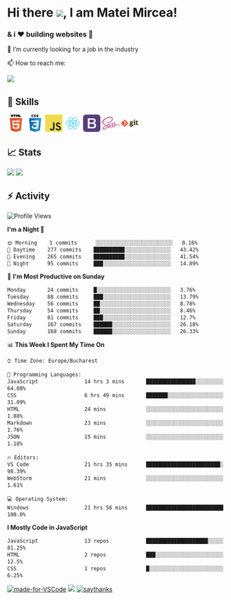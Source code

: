 # Hi there <img src="https://raw.githubusercontent.com/MartinHeinz/MartinHeinz/master/wave.gif" width="30px">, I am Matei Mircea!
### & i ❤️ building websites 🙌

🔭 I’m currently looking for a job in the industry

📫 How to reach me:

<a href="https://www.linkedin.com/in/matei-m-82633047/">
  <img src="https://img.shields.io/badge/--linkedin?label=LinkedIn&logo=LinkedIn&style=social" />
<a>
 
 
## 🚀 Skills 
<div display="inline">
<img alt="HTML5" width="40px" src="https://raw.githubusercontent.com/github/explore/80688e429a7d4ef2fca1e82350fe8e3517d3494d/topics/html/html.png" />
<img alt="CSS3" width="40px" src="https://raw.githubusercontent.com/github/explore/80688e429a7d4ef2fca1e82350fe8e3517d3494d/topics/css/css.png" />
<img alt="JavaScript" width="40px" src="https://raw.githubusercontent.com/github/explore/80688e429a7d4ef2fca1e82350fe8e3517d3494d/topics/javascript/javascript.png" />
<img alt="React" width="40px" src="https://raw.githubusercontent.com/github/explore/80688e429a7d4ef2fca1e82350fe8e3517d3494d/topics/react/react.png" />
<img alt="bootstrap" width="40px" src="https://raw.githubusercontent.com/github/explore/78df643247d429f6cc873026c0622819ad797942/topics/bootstrap/bootstrap.png" />
<img alt="Sass" width="40px" src="https://raw.githubusercontent.com/github/explore/80688e429a7d4ef2fca1e82350fe8e3517d3494d/topics/sass/sass.png" />
<img alt="Git" width="40px" src="https://raw.githubusercontent.com/github/explore/80688e429a7d4ef2fca1e82350fe8e3517d3494d/topics/git/git.png" />
<div>


## 📈 Stats 
<div display="inline">
<img src="https://github-readme-stats.vercel.app/api/top-langs/?username=Matei87&theme=radical&show_icons=true" />
<img src="https://github-readme-stats.vercel.app/api?username=Matei87&theme=radical&show_icons=true" />
<div>


## :zap: Activity
<!--START_SECTION:waka-->
![Profile Views](http://img.shields.io/badge/Profile%20Views-1087-blue)

**I'm a Night 🦉** 

```text
🌞 Morning    1 commits      ░░░░░░░░░░░░░░░░░░░░░░░░░   0.16% 
🌆 Daytime    277 commits    ██████████░░░░░░░░░░░░░░░   43.42% 
🌃 Evening    265 commits    ██████████░░░░░░░░░░░░░░░   41.54% 
🌙 Night      95 commits     ███░░░░░░░░░░░░░░░░░░░░░░   14.89%

```
📅 **I'm Most Productive on Sunday** 

```text
Monday       24 commits     █░░░░░░░░░░░░░░░░░░░░░░░░   3.76% 
Tuesday      88 commits     ███░░░░░░░░░░░░░░░░░░░░░░   13.79% 
Wednesday    56 commits     ██░░░░░░░░░░░░░░░░░░░░░░░   8.78% 
Thursday     54 commits     ██░░░░░░░░░░░░░░░░░░░░░░░   8.46% 
Friday       81 commits     ███░░░░░░░░░░░░░░░░░░░░░░   12.7% 
Saturday     167 commits    ██████░░░░░░░░░░░░░░░░░░░   26.18% 
Sunday       168 commits    ██████░░░░░░░░░░░░░░░░░░░   26.33%

```


📊 **This Week I Spent My Time On** 

```text
⌚︎ Time Zone: Europe/Bucharest

💬 Programming Languages: 
JavaScript               14 hrs 3 mins       ████████████████░░░░░░░░░   64.08% 
CSS                      6 hrs 49 mins       ███████░░░░░░░░░░░░░░░░░░   31.09% 
HTML                     24 mins             ░░░░░░░░░░░░░░░░░░░░░░░░░   1.88% 
Markdown                 23 mins             ░░░░░░░░░░░░░░░░░░░░░░░░░   1.76% 
JSON                     15 mins             ░░░░░░░░░░░░░░░░░░░░░░░░░   1.18%

🔥 Editors: 
VS Code                  21 hrs 35 mins      ████████████████████████░   98.39% 
WebStorm                 21 mins             ░░░░░░░░░░░░░░░░░░░░░░░░░   1.61%

💻 Operating System: 
Windows                  21 hrs 56 mins      █████████████████████████   100.0%

```

**I Mostly Code in JavaScript** 

```text
JavaScript               13 repos            ████████████████████░░░░░   81.25% 
HTML                     2 repos             ███░░░░░░░░░░░░░░░░░░░░░░   12.5% 
CSS                      1 repos             █░░░░░░░░░░░░░░░░░░░░░░░░   6.25%

```



<!--END_SECTION:waka-->
  
  
  

[![made-for-VSCode](https://img.shields.io/badge/Made%20for-VSCode-1f425f.svg)](https://code.visualstudio.com/)
<img src="https://img.shields.io/badge/MADE%20WITH%20%E2%9D%A4%EF%B8%8F%20IN-ROMANIA-%23CD0000?style=for-the-badge" />
[![saythanks](https://img.shields.io/badge/say-thanks-ff69b4.svg)](https://saythanks.io/to/kennethreitz)

